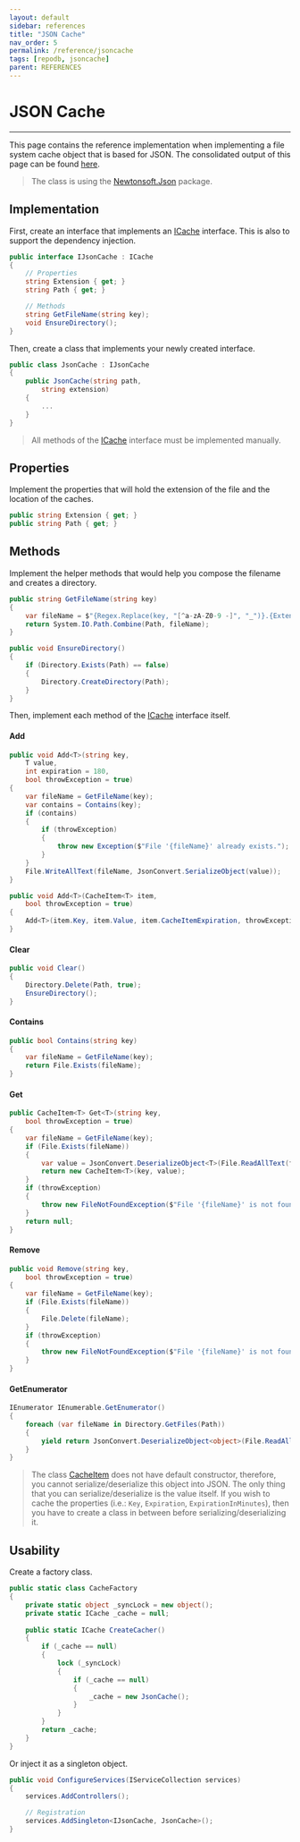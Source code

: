 ```yaml
---
layout: default
sidebar: references
title: "JSON Cache"
nav_order: 5
permalink: /reference/jsoncache
tags: [repodb, jsoncache]
parent: REFERENCES
---
```


# JSON Cache

---

This page contains the reference implementation when implementing a file system cache object that is based for JSON. The consolidated output of this page can be found [here](/reference/output/jsoncache).

> The class is using the [Newtonsoft.Json](https://www.nuget.org/packages/Newtonsoft.Json) package.

## Implementation

First, create an interface that implements an [ICache](/interface/icache) interface. This is also to support the dependency injection.

```csharp
public interface IJsonCache : ICache
{
    // Properties
    string Extension { get; }
    string Path { get; }

    // Methods
    string GetFileName(string key);
    void EnsureDirectory();
}
```

Then, create a class that implements your newly created interface.

```csharp
public class JsonCache : IJsonCache
{
    public JsonCache(string path,
        string extension)
    {
        ...
    }
}
```

> All methods of the [ICache](/interface/icache) interface must be implemented manually.

## Properties

Implement the properties that will hold the extension of the file and the location of the caches.

```csharp
public string Extension { get; }
public string Path { get; }
```

## Methods

Implement the helper methods that would help you compose the filename and creates a directory.

```csharp
public string GetFileName(string key)
{
    var fileName = $"{Regex.Replace(key, "[^a-zA-Z0-9 -]", "_")}.{Extension}";
    return System.IO.Path.Combine(Path, fileName);
}

public void EnsureDirectory()
{
    if (Directory.Exists(Path) == false)
    {
        Directory.CreateDirectory(Path);
    }
}
```

Then, implement each method of the [ICache](/interface/icache) interface itself.

#### Add

```csharp
public void Add<T>(string key,
    T value,
    int expiration = 180,
    bool throwException = true)
{
    var fileName = GetFileName(key);
    var contains = Contains(key);
    if (contains)
    {
        if (throwException)
        {
            throw new Exception($"File '{fileName}' already exists.");
        }
    }
    File.WriteAllText(fileName, JsonConvert.SerializeObject(value));
}

public void Add<T>(CacheItem<T> item,
    bool throwException = true)
{
    Add<T>(item.Key, item.Value, item.CacheItemExpiration, throwException);
}
```

#### Clear

```csharp
public void Clear()
{
    Directory.Delete(Path, true);
    EnsureDirectory();
}
```

#### Contains

```csharp
public bool Contains(string key)
{
    var fileName = GetFileName(key);
    return File.Exists(fileName);
}
```

#### Get

```csharp
public CacheItem<T> Get<T>(string key,
    bool throwException = true)
{
    var fileName = GetFileName(key);
    if (File.Exists(fileName))
    {
        var value = JsonConvert.DeserializeObject<T>(File.ReadAllText(fileName));
        return new CacheItem<T>(key, value);
    }
    if (throwException)
    {
        throw new FileNotFoundException($"File '{fileName}' is not found.");
    }
    return null;
}
```

#### Remove

```csharp
public void Remove(string key,
    bool throwException = true)
{
    var fileName = GetFileName(key);
    if (File.Exists(fileName))
    {
        File.Delete(fileName);
    }
    if (throwException)
    {
        throw new FileNotFoundException($"File '{fileName}' is not found.");
    }
}
```

#### GetEnumerator

```csharp
IEnumerator IEnumerable.GetEnumerator()
{
    foreach (var fileName in Directory.GetFiles(Path))
    {
        yield return JsonConvert.DeserializeObject<object>(File.ReadAllText(fileName));
    }
}
```

> The class [CacheItem](/class/cacheitem) does not have default constructor, therefore, you cannot serialize/deserialize this object into JSON. The only thing that you can serialize/deserialize is the value itself. If you wish to cache the properties (i.e.: `Key`, `Expiration`, `ExpirationInMinutes`), then you have to create a class in between before serializing/deserializing it.

## Usability

Create a factory class.

```csharp
public static class CacheFactory
{
    private static object _syncLock = new object();
    private static ICache _cache = null;
    
    public static ICache CreateCacher()
    {
        if (_cache == null)
        {
            lock (_syncLock)
            {
                if (_cache == null)
                {
                    _cache = new JsonCache();
                }
            }
        }
        return _cache;
    }
}
```

Or inject it as a singleton object.

```csharp
public void ConfigureServices(IServiceCollection services)
{
    services.AddControllers();

    // Registration
    services.AddSingleton<IJsonCache, JsonCache>();
}
```
